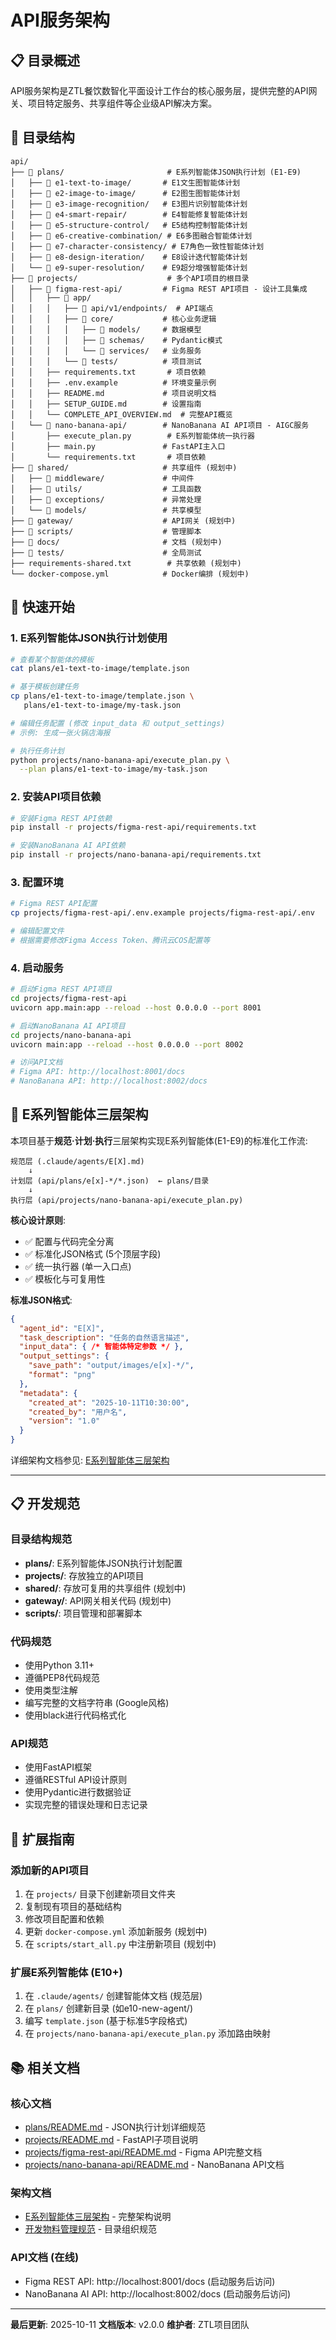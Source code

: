 # API服务架构

## 📋 目录概述
API服务架构是ZTL餐饮数智化平面设计工作台的核心服务层，提供完整的API网关、项目特定服务、共享组件等企业级API解决方案。

## 📁 目录结构

```text
api/
├── 📁 plans/                       # E系列智能体JSON执行计划 (E1-E9)
│   ├── 📁 e1-text-to-image/       # E1文生图智能体计划
│   ├── 📁 e2-image-to-image/      # E2图生图智能体计划
│   ├── 📁 e3-image-recognition/   # E3图片识别智能体计划
│   ├── 📁 e4-smart-repair/        # E4智能修复智能体计划
│   ├── 📁 e5-structure-control/   # E5结构控制智能体计划
│   ├── 📁 e6-creative-combination/ # E6多图融合智能体计划
│   ├── 📁 e7-character-consistency/ # E7角色一致性智能体计划
│   ├── 📁 e8-design-iteration/    # E8设计迭代智能体计划
│   └── 📁 e9-super-resolution/    # E9超分增强智能体计划
├── 📁 projects/                    # 多个API项目的根目录
│   ├── 📁 figma-rest-api/         # Figma REST API项目 - 设计工具集成
│   │   ├── 📁 app/
│   │   │   ├── 📁 api/v1/endpoints/  # API端点
│   │   │   ├── 📁 core/           # 核心业务逻辑
│   │   │   │   ├── 📁 models/     # 数据模型
│   │   │   │   ├── 📁 schemas/    # Pydantic模式
│   │   │   │   └── 📁 services/   # 业务服务
│   │   │   └── 📁 tests/          # 项目测试
│   │   ├── requirements.txt       # 项目依赖
│   │   ├── .env.example          # 环境变量示例
│   │   ├── README.md             # 项目说明文档
│   │   ├── SETUP_GUIDE.md        # 设置指南
│   │   └── COMPLETE_API_OVERVIEW.md  # 完整API概览
│   └── 📁 nano-banana-api/        # NanoBanana AI API项目 - AIGC服务
│       ├── execute_plan.py        # E系列智能体统一执行器
│       ├── main.py               # FastAPI主入口
│       └── requirements.txt       # 项目依赖
├── 📁 shared/                     # 共享组件 (规划中)
│   ├── 📁 middleware/             # 中间件
│   ├── 📁 utils/                  # 工具函数
│   ├── 📁 exceptions/             # 异常处理
│   └── 📁 models/                 # 共享模型
├── 📁 gateway/                    # API网关 (规划中)
├── 📁 scripts/                    # 管理脚本
├── 📁 docs/                       # 文档 (规划中)
├── 📁 tests/                      # 全局测试
├── requirements-shared.txt        # 共享依赖 (规划中)
└── docker-compose.yml            # Docker编排 (规划中)
```

## 🚀 快速开始

### 1. E系列智能体JSON执行计划使用

```bash
# 查看某个智能体的模板
cat plans/e1-text-to-image/template.json

# 基于模板创建任务
cp plans/e1-text-to-image/template.json \
   plans/e1-text-to-image/my-task.json

# 编辑任务配置 (修改 input_data 和 output_settings)
# 示例: 生成一张火锅店海报

# 执行任务计划
python projects/nano-banana-api/execute_plan.py \
  --plan plans/e1-text-to-image/my-task.json
```

### 2. 安装API项目依赖

```bash
# 安装Figma REST API依赖
pip install -r projects/figma-rest-api/requirements.txt

# 安装NanoBanana AI API依赖
pip install -r projects/nano-banana-api/requirements.txt
```

### 3. 配置环境

```bash
# Figma REST API配置
cp projects/figma-rest-api/.env.example projects/figma-rest-api/.env

# 编辑配置文件
# 根据需要修改Figma Access Token、腾讯云COS配置等
```

### 4. 启动服务

```bash
# 启动Figma REST API项目
cd projects/figma-rest-api
uvicorn app.main:app --reload --host 0.0.0.0 --port 8001

# 启动NanoBanana AI API项目
cd projects/nano-banana-api
uvicorn main:app --reload --host 0.0.0.0 --port 8002

# 访问API文档
# Figma API: http://localhost:8001/docs
# NanoBanana API: http://localhost:8002/docs
```

## 📐 E系列智能体三层架构

本项目基于**规范·计划·执行**三层架构实现E系列智能体(E1-E9)的标准化工作流:

```
规范层 (.claude/agents/E[X].md)
    ↓
计划层 (api/plans/e[x]-*/*.json)  ← plans/目录
    ↓
执行层 (api/projects/nano-banana-api/execute_plan.py)
```

**核心设计原则**:
- ✅ 配置与代码完全分离
- ✅ 标准化JSON格式 (5个顶层字段)
- ✅ 统一执行器 (单一入口点)
- ✅ 模板化与可复用性

**标准JSON格式**:
```json
{
  "agent_id": "E[X]",
  "task_description": "任务的自然语言描述",
  "input_data": { /* 智能体特定参数 */ },
  "output_settings": {
    "save_path": "output/images/e[x]-*/",
    "format": "png"
  },
  "metadata": {
    "created_at": "2025-10-11T10:30:00",
    "created_by": "用户名",
    "version": "1.0"
  }
}
```

详细架构文档参见: [E系列智能体三层架构](./.claude/CLAUDE.md#3-e系列智能体三层架构标准化流程)

---

## 📋 开发规范

### 目录结构规范

- **plans/**: E系列智能体JSON执行计划配置
- **projects/**: 存放独立的API项目
- **shared/**: 存放可复用的共享组件 (规划中)
- **gateway/**: API网关相关代码 (规划中)
- **scripts/**: 项目管理和部署脚本

### 代码规范

- 使用Python 3.11+
- 遵循PEP8代码规范
- 使用类型注解
- 编写完整的文档字符串 (Google风格)
- 使用black进行代码格式化

### API规范

- 使用FastAPI框架
- 遵循RESTful API设计原则
- 使用Pydantic进行数据验证
- 实现完整的错误处理和日志记录

## 🔧 扩展指南

### 添加新的API项目

1. 在 `projects/` 目录下创建新项目文件夹
2. 复制现有项目的基础结构
3. 修改项目配置和依赖
4. 更新 `docker-compose.yml` 添加新服务 (规划中)
5. 在 `scripts/start_all.py` 中注册新项目 (规划中)

### 扩展E系列智能体 (E10+)

1. 在 `.claude/agents/` 创建智能体文档 (规范层)
2. 在 `plans/` 创建新目录 (如e10-new-agent/)
3. 编写 `template.json` (基于标准5字段格式)
4. 在 `projects/nano-banana-api/execute_plan.py` 添加路由映射

## 📚 相关文档

### 核心文档

- [plans/README.md](./plans/README.md) - JSON执行计划详细规范
- [projects/README.md](./projects/README.md) - FastAPI子项目说明
- [projects/figma-rest-api/README.md](./projects/figma-rest-api/README.md) - Figma API完整文档
- [projects/nano-banana-api/README.md](./projects/nano-banana-api/README.md) - NanoBanana API文档

### 架构文档

- [E系列智能体三层架构](../.claude/CLAUDE.md#3-e系列智能体三层架构标准化流程) - 完整架构说明
- [开发物料管理规范](../.claude/CLAUDE.md#1-开发物料管理规范) - 目录组织规范

### API文档 (在线)

- Figma REST API: http://localhost:8001/docs (启动服务后访问)
- NanoBanana AI API: http://localhost:8002/docs (启动服务后访问)

---

**最后更新**: 2025-10-11
**文档版本**: v2.0.0
**维护者**: ZTL项目团队
